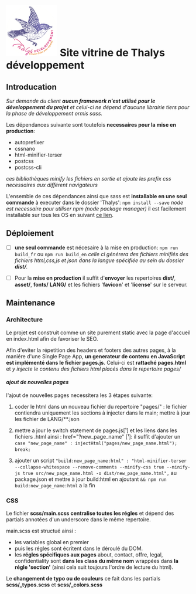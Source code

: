 # ![alt logo](assets/logo-white.webp) Site vitrine de Thalys développement

## Introducation
*Sur demande du client **aucun framework n'est utilisé pour le développement du projet** et celui-ci ne dépend d'aucune librairie tiers pour la phase de développement ormis sass.*

Les dépendances suivante sont toutefois **necessaires pour la mise en production**:
- autoprefixer
- cssnano
- html-minifier-terser
- postcss
- postcss-cli

*ces bibliothèques minify les fichiers en sortie et ajoute les prefix css necessaires aux différent navigateurs* 

L'ensemble de ces dépendances ainsi que sass est **installable en une seul commande** à executer dans le dossier 'Thalys':
`npm install --save`
*node est necessaire pour utiliser npm (node package manager)* il est facilement installable sur tous les OS en suivant [ce lien](https://nodejs.org/fr/download/).

## Déploiement

- [ ] **une seul commande** est nécesaire à la mise en production: `npm run build_fr` ou `npm run build_en` *celle ci générera des fichiers minifiés des fichiers html,css,js et json dans la langue spécifiée au sein du dossier **dist/**.*

- [ ] Pour la **mise en production** il suffit d'**envoyer** les repertoires **dist/**, **asset/**, **fonts/** **LANG/** et les fichiers '**favicon**' et '**license**' sur le serveur.

## Maintenance 
### Architecture

Le projet est construit comme un site purement static avec la page d'accueil en index.html afin de favoriser le SEO.

Afin d'eviter la répetition des headers et footers des autres pages, à la maniére d'une Single Page App, **un generateur de contenu en JavaScript est implémenté dans le fichier pages.js**.
Celui-ci est **rattaché pages.html** et *y injecte le contenu des fichiers html placés dans le repertoire pages/*

#### *ajout de nouvelles pages*
l'ajout de nouvelles pages necessitera les 3 étapes suivante:
1. coder le html dans un nouveau fichier du repertoire "pages/" :
  le fichier contiendra uniquement les sections à injecter dans le main;
  mettre à jour les fichier de LANG/**.json

2. mettre a jour le switch statement de pages.js[¹] et les liens dans les fichiers .html ainsi : href="?new_page_name"
[¹]: il suffit d'ajouter un `case "new_page_name" : injectHtml("pages/new_page_name.html");
break;`

3. ajouter un script  `"build:new_page_name:html" : "html-minifier-terser --collapse-whitespace --remove-comments --minify-css true --minify-js true src/new_page_name.html -o dist/new_page_name.html",` au package.json
et mettre à jour build:html en ajoutant `&& npm run build:new_page_name:html` a la fin

### CSS

Le fichier **scss/main.scss centralise toutes les régles** et dépend des partials annotées d'un underscore dans le même repertoire.

main.scss est structué ainsi : 
- les variables global en premier
- puis les régles sont écritent dans le déroulé du DOM.
- les **régles spécifiques aux pages** about, contact, offre, legal, confidentiality sont **dans les class du même nom** wrappées dans **la régle 'section'** (ainsi cela suit toujours l'ordre de lecture du html). 

Le **changement de typo ou de couleurs** ce fait dans les partials **scss/_typos.scss** et **scss/_colors.scss**
